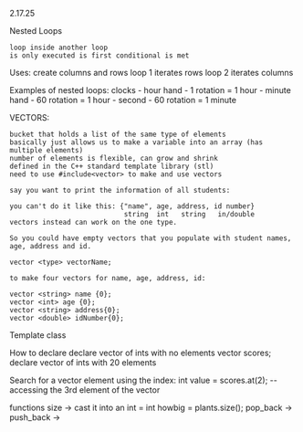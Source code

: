 2.17.25

Nested Loops 

    loop inside another loop
    is only executed is first conditional is met 


Uses:
    create columns and rows
    loop 1 iterates rows
    loop 2 iterates columns 

Examples of nested loops:
    clocks 
        - hour hand - 1 rotation = 1 hour
        - minute hand - 60 rotation = 1 hour
        - second - 60 rotation = 1 minute


VECTORS:

    bucket that holds a list of the same type of elements
    basically just allows us to make a variable into an array (has multiple elements)
    number of elements is flexible, can grow and shrink
    defined in the C++ standard template library (stl)
    need to use #include<vector> to make and use vectors 

    say you want to print the information of all students:

    you can't do it like this: {"name", age, address, id number}
                                string  int   string   in/double
    vectors instead can work on the one type.

    So you could have empty vectors that you populate with student names, age, address and id. 

    vector <type> vectorName;

    to make four vectors for name, age, address, id:

    vector <string> name {0};
    vector <int> age {0};
    vector <string> address{0};
    vector <double> idNumber{0};

Template class


How to declare 
    declare vector of ints with no elements
        vector <int> scores;
    declare vector of ints with 20 elements 

Search for a vector element 
    using the index: 
    int value = scores.at(2); -- accessing the 3rd element of the vector

functions
    size -> cast it into an int = int howbig = plants.size();
    pop_back ->
    push_back ->
    